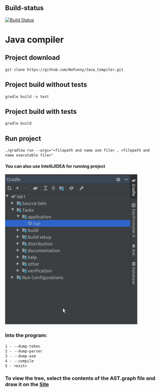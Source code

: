 ## Build-status
[![Build Status](https://travis-ci.com/NoFunny/Java_Compiler.svg?branch=master)](https://travis-ci.com/NoFunny/Java_Compiler)
# Java compiler

## Project download
```
git clone https://github.com/NoFunny/Java_Compiler.git
```

## Project build without tests
```
gradle build -x test
```

## Project build with tests
```
gradle build
```

## Run project 
```
./gradlew run --args="<filepath and name asm file> , <filepath and name executable file>"
```


#### You can also use IntelliJIDEA for running project
![Image](https://github.com/NoFunny/Java_Compiler/raw/master/src/main/resources/info.jpeg)

### Into the program:
```
1 - --dump-token
2 - --dump-parser
3 - --dump-asm
4 - --compile
5 - <exit>
```

### To view the tree, select the contents of the AST.graph file and draw it on the [Site](http://www.webgraphviz.com/)
